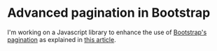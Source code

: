 # Advanced pagination in Bootstrap

I'm working on a Javascript library to enhance the use of [Bootstrap's pagination](https://getbootstrap.com/docs/4.0/components/pagination/) as explained in [this article](https://www.lorenzovainigli.com/en/2019/08/advanced-pagination-with-bootstrap/).
